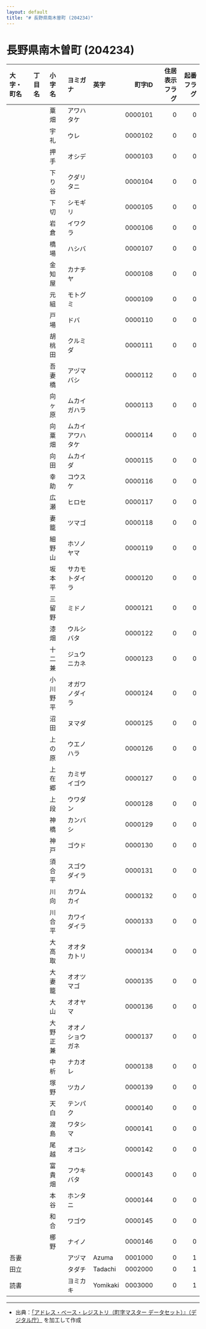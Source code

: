 ```yaml
---
layout: default
title: "# 長野県南木曽町 (204234)"
---
```


# 長野県南木曽町 (204234)

| 大字・町名 | 丁目名 | 小字名 | ヨミガナ | 英字 | 町字ID | 住居表示フラグ | 起番フラグ |
|:--------|:------|:------|:-----------------|:---------------------|--------:|----------:|--------:|
|  |  | 粟畑 | アワハタケ |  | 0000101 | 0 | 0 |
|  |  | 宇礼 | ウレ |  | 0000102 | 0 | 0 |
|  |  | 押手 | オシデ |  | 0000103 | 0 | 0 |
|  |  | 下り谷 | クダリタニ |  | 0000104 | 0 | 0 |
|  |  | 下切 | シモギリ |  | 0000105 | 0 | 0 |
|  |  | 岩倉 | イワクラ |  | 0000106 | 0 | 0 |
|  |  | 橋場 | ハシバ |  | 0000107 | 0 | 0 |
|  |  | 金知屋 | カナチヤ |  | 0000108 | 0 | 0 |
|  |  | 元組 | モトグミ |  | 0000109 | 0 | 0 |
|  |  | 戸場 | ドバ |  | 0000110 | 0 | 0 |
|  |  | 胡桃田 | クルミダ |  | 0000111 | 0 | 0 |
|  |  | 吾妻橋 | アヅマバシ |  | 0000112 | 0 | 0 |
|  |  | 向ヶ原 | ムカイガハラ |  | 0000113 | 0 | 0 |
|  |  | 向粟畑 | ムカイアワハタケ |  | 0000114 | 0 | 0 |
|  |  | 向田 | ムカイダ |  | 0000115 | 0 | 0 |
|  |  | 幸助 | コウスケ |  | 0000116 | 0 | 0 |
|  |  | 広瀬 | ヒロセ |  | 0000117 | 0 | 0 |
|  |  | 妻籠 | ツマゴ |  | 0000118 | 0 | 0 |
|  |  | 細野山 | ホソノヤマ |  | 0000119 | 0 | 0 |
|  |  | 坂本平 | サカモトダイラ |  | 0000120 | 0 | 0 |
|  |  | 三留野 | ミドノ |  | 0000121 | 0 | 0 |
|  |  | 漆畑 | ウルシバタ |  | 0000122 | 0 | 0 |
|  |  | 十二兼 | ジュウニカネ |  | 0000123 | 0 | 0 |
|  |  | 小川野平 | オガワノダイラ |  | 0000124 | 0 | 0 |
|  |  | 沼田 | ヌマダ |  | 0000125 | 0 | 0 |
|  |  | 上の原 | ウエノハラ |  | 0000126 | 0 | 0 |
|  |  | 上在郷 | カミザイゴウ |  | 0000127 | 0 | 0 |
|  |  | 上段 | ウワダン |  | 0000128 | 0 | 0 |
|  |  | 神橋 | カンバシ |  | 0000129 | 0 | 0 |
|  |  | 神戸 | ゴウド |  | 0000130 | 0 | 0 |
|  |  | 須合平 | スゴウダイラ |  | 0000131 | 0 | 0 |
|  |  | 川向 | カワムカイ |  | 0000132 | 0 | 0 |
|  |  | 川合平 | カワイダイラ |  | 0000133 | 0 | 0 |
|  |  | 大高取 | オオタカトリ |  | 0000134 | 0 | 0 |
|  |  | 大妻籠 | オオツマゴ |  | 0000135 | 0 | 0 |
|  |  | 大山 | オオヤマ |  | 0000136 | 0 | 0 |
|  |  | 大野正兼 | オオノショウガネ |  | 0000137 | 0 | 0 |
|  |  | 中析 | ナカオレ |  | 0000138 | 0 | 0 |
|  |  | 塚野 | ツカノ |  | 0000139 | 0 | 0 |
|  |  | 天白 | テンパク |  | 0000140 | 0 | 0 |
|  |  | 渡島 | ワタシマ |  | 0000141 | 0 | 0 |
|  |  | 尾越 | オコシ |  | 0000142 | 0 | 0 |
|  |  | 富貴畑 | フウキバタ |  | 0000143 | 0 | 0 |
|  |  | 本谷 | ホンタニ |  | 0000144 | 0 | 0 |
|  |  | 和合 | ワゴウ |  | 0000145 | 0 | 0 |
|  |  | 梛野 | ナイノ |  | 0000146 | 0 | 0 |
| 吾妻 |  |  | アヅマ | Azuma | 0001000 | 0 | 1 |
| 田立 |  |  | タダチ | Tadachi | 0002000 | 0 | 1 |
| 読書 |  |  | ヨミカキ | Yomikaki | 0003000 | 0 | 1 |

---

- 出典：[「アドレス・ベース・レジストリ（町字マスター データセット）』（デジタル庁）](https://www.digital.go.jp/policies/base_registry_address/) を加工して作成